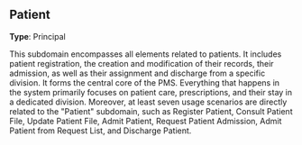 ## Patient

**Type**: Principal

This subdomain encompasses all elements related to patients. It includes patient registration, the creation and modification of their records, their admission, as well as their assignment and discharge from a specific division. It forms the central core of the PMS. Everything that happens in the system primarily focuses on patient care, prescriptions, and their stay in a dedicated division. Moreover, at least seven usage scenarios are directly related to the "Patient" subdomain, such as Register Patient, Consult Patient File, Update Patient File, Admit Patient, Request Patient Admission, Admit Patient from Request List, and Discharge Patient.
